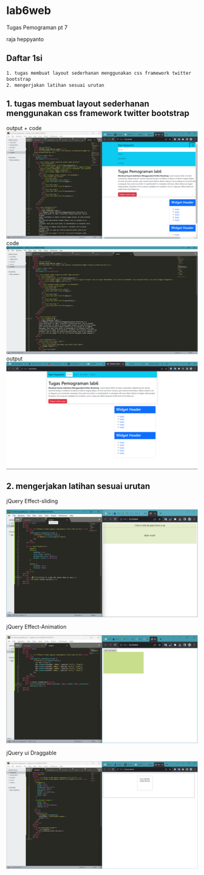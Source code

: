 # lab6web
Tugas Pemograman pt 7

raja heppyanto

## Daftar 1si
```
1. tugas membuat layout sederhanan menggunakan css framework twitter bootstrap
2. mengerjakan latihan sesuai urutan
```

## 1. tugas membuat layout sederhanan menggunakan css framework twitter bootstrap
output + code
![fotoa](ft/fotoa.png)
code
![fotob](ft/fotob.png)
output
![foto3](ft/foto3.png)

## 2. mengerjakan latihan sesuai urutan

jQuery Effect-sliding

![foto4](ft/foto4.png)

jQuery Effect-Animation

![foto5](ft/foto5.png)

jQuery ui Draggable

![foto6](ft/foto6.png)
